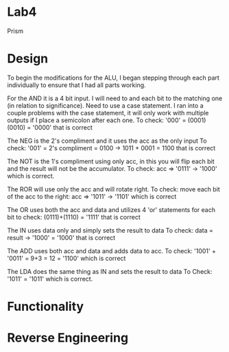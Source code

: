 Lab4
====

Prism


# Design
To begin the modifications for the ALU, I began stepping through each part individually to ensure that I had all parts working.

  For the AND it is a 4 bit input. I will need to and each bit to the matching one (in relation to significance). Need to use a case statement.
  I ran into a couple problems with the case statement, it will only work with multiple outputs if I place a semicolon after each one.
  To check: '000' = (0001)(0010) = '0000' that is correct
  
  The NEG is the 2's compliment and it uses the acc as the only input
  To check: '001' = 2's compliment = 0100 -> 1011 + 0001 = 1100 that is correct
  
  The NOT is the 1's compliment using only acc, in this you will flip each bit and the result will not be the accumulator.
  To check: acc => '0111' -> '1000' which is correct.
  
  The ROR will use only the acc and will rotate right.
  To check: move each bit of the acc to the right: acc => '1011' -> '1101' which is correct
  
  The OR uses both the acc and data and utilizes 4 'or' statements for each bit
  to check: (0111)+(1110) = '1111' that is correct
  
  The IN uses data only and simply sets the result to data
  To check: data = result -> '1000' = '1000' that is correct
  
  The ADD uses both acc and data and adds data to acc.
  To check: '1001' + '0011' = 9+3 = 12 = '1100' which is correct
  
  The LDA does the same thing as IN and sets the result to data
  To Check: '1011' = '1011' which is correct. 
  



# Functionality


# Reverse Engineering
